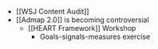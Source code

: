 - [[WSJ Content Audit]]
- [[Admap 2.0]] is becoming controversial
	- [[HEART Framework]] Workshop
		- Goals-signals-measures exercise